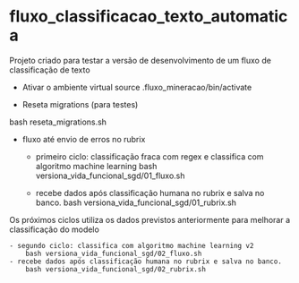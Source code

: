 # fluxo_classificacao_texto_automatica
Projeto criado para testar a versão de desenvolvimento de um fluxo de classificação de texto

- Ativar o ambiente virtual
source .fluxo_mineracao/bin/activate

- Reseta migrations (para testes)

bash reseta_migrations.sh

- fluxo até envio de erros no rubrix

    - primeiro ciclo: classificação fraca com regex e classifica com algoritmo machine learning
        bash versiona_vida_funcional_sgd/01_fluxo.sh 

    - recebe dados após classificação humana no rubrix e salva no banco.
        bash versiona_vida_funcional_sgd/01_rubrix.sh

Os próximos ciclos utiliza os dados previstos anteriormente para melhorar a classificação do modelo

    - segundo ciclo: classifica com algoritmo machine learning v2
        bash versiona_vida_funcional_sgd/02_fluxo.sh
    - recebe dados após classificação humana no rubrix e salva no banco.
        bash versiona_vida_funcional_sgd/02_rubrix.sh 